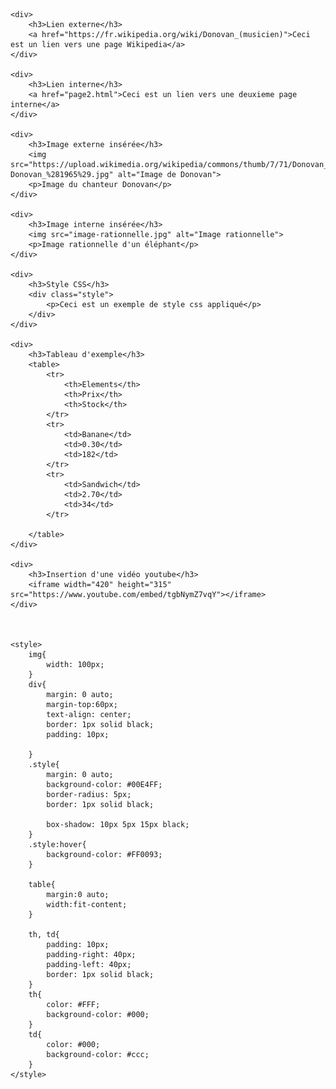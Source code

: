 
<html lang="fr">
<head>
    <meta charset="UTF-8">
</head>
<body>

    <div>
        <h3>Lien externe</h3>
        <a href="https://fr.wikipedia.org/wiki/Donovan_(musicien)">Ceci est un lien vers une page Wikipedia</a>
    </div>

    <div>
        <h3>Lien interne</h3>
        <a href="page2.html">Ceci est un lien vers une deuxieme page interne</a>
    </div>

    <div>
        <h3>Image externe insérée</h3>
        <img src="https://upload.wikimedia.org/wikipedia/commons/thumb/7/71/Donovan_%281965%29.jpg/440px-Donovan_%281965%29.jpg" alt="Image de Donovan">
        <p>Image du chanteur Donovan</p>
    </div>

    <div>
        <h3>Image interne insérée</h3>
        <img src="image-rationnelle.jpg" alt="Image rationnelle">
        <p>Image rationnelle d'un éléphant</p>
    </div>

    <div>
        <h3>Style CSS</h3>
        <div class="style">
            <p>Ceci est un exemple de style css appliqué</p>
        </div>
    </div>

    <div>
        <h3>Tableau d'exemple</h3>
        <table>
            <tr>
                <th>Elements</th>
                <th>Prix</th>
                <th>Stock</th>
            </tr>
            <tr>
                <td>Banane</td>
                <td>0.30</td>
                <td>182</td>
            </tr>
            <tr>
                <td>Sandwich</td>
                <td>2.70</td>
                <td>34</td>
            </tr>

        </table>
    </div>

    <div>
        <h3>Insertion d'une vidéo youtube</h3>
        <iframe width="420" height="315" src="https://www.youtube.com/embed/tgbNymZ7vqY"></iframe>
    </div>



    <style>
        img{
            width: 100px;
        }
        div{
            margin: 0 auto;
            margin-top:60px;
            text-align: center;
            border: 1px solid black;
            padding: 10px;
            
        }
        .style{
            margin: 0 auto;
            background-color: #00E4FF;
            border-radius: 5px;
            border: 1px solid black;

            box-shadow: 10px 5px 15px black;
        }
        .style:hover{
            background-color: #FF0093;
        }

        table{
            margin:0 auto;
            width:fit-content;
        }

        th, td{
            padding: 10px;
            padding-right: 40px;
            padding-left: 40px;
            border: 1px solid black;
        }
        th{
            color: #FFF;
            background-color: #000;
        }
        td{
            color: #000;
            background-color: #ccc;
        }
    </style>

    
</body>
</html>
